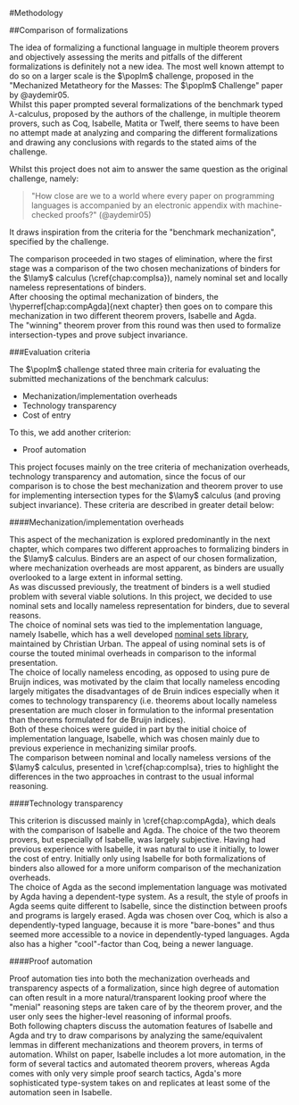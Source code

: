 #Methodology

##Comparison of formalizations

The idea of formalizing a functional language in multiple theorem provers and objectively assessing the merits and pitfalls of the different formalizations is definitely not a new idea. The most well known attempt to do so on a larger scale is the $\poplm$ challenge, proposed in the "Mechanized Metatheory for the Masses: The $\poplm$ Challenge" paper by @aydemir05.   
Whilst this paper prompted several formalizations of the benchmark typed $\lambda$-calculus, proposed by the authors of the challenge, in multiple theorem provers, such as Coq, Isabelle, Matita or Twelf, there seems to have been no attempt made at analyzing and comparing the different formalizations and drawing any conclusions with regards to the stated aims of the challenge.

Whilst this project does not aim to answer the same question as the original challenge, namely: 

> "How close are we to a world where every paper on programming languages is accompanied by an electronic appendix with machine- checked proofs?" (@aydemir05)

It draws inspiration from the criteria for the "benchmark mechanization", specified by the challenge.

The comparison proceeded in two stages of elimination, where the first stage was a comparison of the two chosen mechanizations of binders for the $\lamy$ calculus (\cref{chap:compIsa}), namely nominal set and locally nameless representations of binders.   
After choosing the optimal mechanization of binders, the \hyperref[chap:compAgda]{next chapter} then goes on to compare this mechanization in two different theorem provers, Isabelle and Agda.   
The "winning" theorem prover from this round was then used to formalize intersection-types and prove subject invariance.

###Evaluation criteria

The $\poplm$ challenge stated three main criteria for evaluating the submitted mechanizations of the benchmark calculus:

- Mechanization/implementation overheads
- Technology transparency
- Cost of entry

To this, we add another criterion: 

- Proof automation

This project focuses mainly on the tree criteria of mechanization overheads, technology transparency and automation, since the focus of our comparison is to chose the best mechanization and theorem prover to use for implementing intersection types for the $\lamy$ calculus (and proving subject invariance). These criteria are described in greater detail below:

####Mechanization/implementation overheads

This aspect of the mechanization is explored predominantly in the next chapter, which compares two different approaches to formalizing binders in the $\lamy$ calculus. Binders are an aspect of our chosen formalization, where mechanization overheads are most apparent, as binders are usually overlooked to a large extent in informal setting.   
As was discussed previously, the treatment of binders is a well studied problem with several viable solutions. In this project, we decided to use nominal sets and locally nameless representation for binders, due to several reasons.    
The choice of nominal sets was tied to the implementation language, namely Isabelle, which has a well developed [nominal sets library](http://www.inf.kcl.ac.uk/staff/urbanc/Nominal/), maintained by Christian Urban. The appeal of using nominal sets is of course the touted minimal overheads in comparison to the informal presentation.   
The choice of locally nameless encoding, as opposed to using pure de Bruijn indices, was motivated by the claim that locally nameless encoding largely mitigates the disadvantages of de Bruin indices especially when it comes to technology transparency (i.e. theorems about locally nameless presentation are much closer in formulation to the informal presentation than theorems formulated for de Bruijn indices).   
Both of these choices were guided in part by the initial choice of implementation language, Isabelle, which was chosen mainly due to previous experience in mechanizing similar proofs.   
The comparison between nominal and locally nameless versions of the $\lamy$ calculus, presented in \cref{chap:compIsa}, tries to highlight the differences in the two approaches in contrast to the usual informal reasoning.

####Technology transparency

This criterion is discussed mainly in \cref{chap:compAgda}, which deals with the comparison of Isabelle and Agda. The choice of the two theorem provers, but especially of Isabelle, was largely subjective. Having had previous experience with Isabelle, it was natural to use it initially, to lower the cost of entry. Initially only using Isabelle for both formalizations of binders also allowed for a more uniform comparison of the mechanization overheads.   
The choice of Agda as the second implementation language was motivated by Agda having a dependent-type system. As a result, the style of proofs in Agda seems quite different to Isabelle, since the distinction between proofs and programs is largely erased. Agda was chosen over Coq, which is also a dependently-typed language, because it is more "bare-bones" and thus seemed more accessible to a novice in dependently-typed languages. Agda also has a higher "cool"-factor than Coq, being a newer language.

####Proof automation

Proof automation ties into both the mechanization overheads and transparency aspects of a formalization, since high degree of automation can often result in a more natural/transparent looking proof where the "menial" reasoning steps are taken care of by the theorem prover, and the user only sees the higher-level reasoning of informal proofs.    
Both following chapters discuss the automation features of Isabelle and Agda and try to draw comparisons by analyzing the same/equivalent lemmas in different mechanizations and theorem provers, in terms of automation. Whilst on paper, Isabelle includes a lot more automation, in the form of several tactics and automated theorem provers, whereas Agda comes with only very simple proof search tactics, Agda's more sophisticated type-system takes on and replicates at least some of the automation seen in Isabelle.
